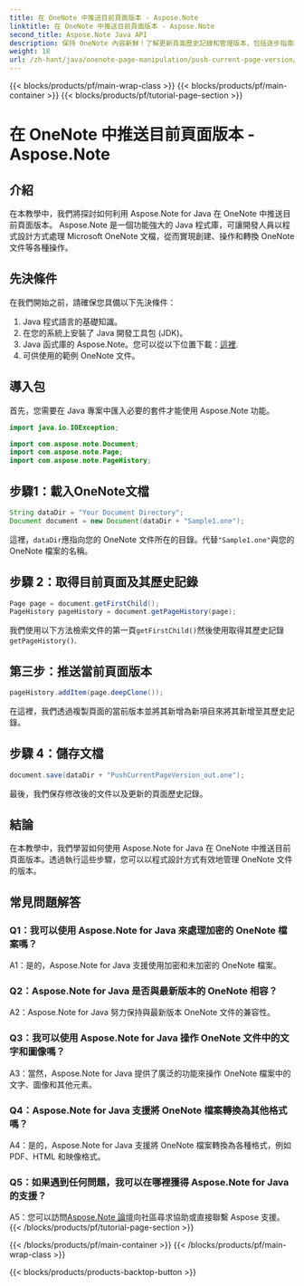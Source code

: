 ```yaml
---
title: 在 OneNote 中推送目前頁面版本 - Aspose.Note
linktitle: 在 OneNote 中推送目前頁面版本 - Aspose.Note
second_title: Aspose.Note Java API
description: 保持 OneNote 內容新鮮！了解更新頁面歷史記錄和管理版本，包括逐步指南和程式碼。 #OneNote #Java #Aspose
weight: 18
url: /zh-hant/java/onenote-page-manipulation/push-current-page-version/
---
```


{{< blocks/products/pf/main-wrap-class >}}
{{< blocks/products/pf/main-container >}}
{{< blocks/products/pf/tutorial-page-section >}}

# 在 OneNote 中推送目前頁面版本 - Aspose.Note

## 介紹

在本教學中，我們將探討如何利用 Aspose.Note for Java 在 OneNote 中推送目前頁面版本。 Aspose.Note 是一個功能強大的 Java 程式庫，可讓開發人員以程式設計方式處理 Microsoft OneNote 文檔，從而實現創建、操作和轉換 OneNote 文件等各種操作。

## 先決條件

在我們開始之前，請確保您具備以下先決條件：
1. Java 程式語言的基礎知識。
2. 在您的系統上安裝了 Java 開發工具包 (JDK)。
3.  Java 函式庫的 Aspose.Note。您可以從以下位置下載：[這裡](https://releases.aspose.com/note/java/).
4. 可供使用的範例 OneNote 文件。

## 導入包

首先，您需要在 Java 專案中匯入必要的套件才能使用 Aspose.Note 功能。

```java
import java.io.IOException;

import com.aspose.note.Document;
import com.aspose.note.Page;
import com.aspose.note.PageHistory;
```

## 步驟1：載入OneNote文檔

```java
String dataDir = "Your Document Directory";
Document document = new Document(dataDir + "Sample1.one");
```

這裡，`dataDir`應指向您的 OneNote 文件所在的目錄。代替`"Sample1.one"`與您的 OneNote 檔案的名稱。

## 步驟 2：取得目前頁面及其歷史記錄

```java
Page page = document.getFirstChild();
PageHistory pageHistory = document.getPageHistory(page);
```

我們使用以下方法檢索文件的第一頁`getFirstChild()`然後使用取得其歷史記錄`getPageHistory()`.

## 第三步：推送當前頁面版本

```java
pageHistory.addItem(page.deepClone());
```

在這裡，我們透過複製頁面的當前版本並將其新增為新項目來將其新增至其歷史記錄。

## 步驟 4：儲存文檔

```java
document.save(dataDir + "PushCurrentPageVersion_out.one");
```

最後，我們保存修改後的文件以及更新的頁面歷史記錄。

## 結論

在本教學中，我們學習如何使用 Aspose.Note for Java 在 OneNote 中推送目前頁面版本。透過執行這些步驟，您可以以程式設計方式有效地管理 OneNote 文件的版本。

## 常見問題解答

### Q1：我可以使用 Aspose.Note for Java 來處理加密的 OneNote 檔案嗎？

A1：是的，Aspose.Note for Java 支援使用加密和未加密的 OneNote 檔案。

### Q2：Aspose.Note for Java 是否與最新版本的 OneNote 相容？

A2：Aspose.Note for Java 努力保持與最新版本 OneNote 文件的兼容性。

### Q3：我可以使用 Aspose.Note for Java 操作 OneNote 文件中的文字和圖像嗎？

A3：當然，Aspose.Note for Java 提供了廣泛的功能來操作 OneNote 檔案中的文字、圖像和其他元素。

### Q4：Aspose.Note for Java 支援將 OneNote 檔案轉換為其他格式嗎？

A4：是的，Aspose.Note for Java 支援將 OneNote 檔案轉換為各種格式，例如 PDF、HTML 和映像格式。

### Q5：如果遇到任何問題，我可以在哪裡獲得 Aspose.Note for Java 的支援？

 A5：您可以訪問[Aspose.Note 論壇](https://forum.aspose.com/c/note/28)向社區尋求協助或直接聯繫 Aspose 支援。
{{< /blocks/products/pf/tutorial-page-section >}}

{{< /blocks/products/pf/main-container >}}
{{< /blocks/products/pf/main-wrap-class >}}

{{< blocks/products/products-backtop-button >}}
